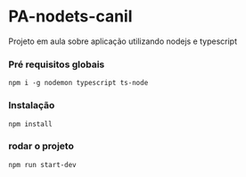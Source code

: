 # PA-nodets-canil
Projeto em aula sobre aplicação utilizando nodejs e typescript

### Pré requisitos globais
`npm i -g nodemon typescript ts-node`

### Instalação 
`npm install`

### rodar o projeto
`npm run start-dev`